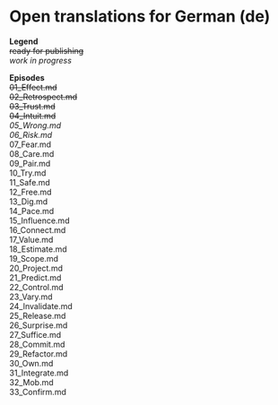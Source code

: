 # Open translations for German (de)

**Legend**  
~~ready for publishing~~  
*work in progress*

**Episodes**  
~~01\_Effect.md~~  
~~02\_Retrospect.md~~  
~~03\_Trust.md~~  
~~04\_Intuit.md~~  
*05\_Wrong.md*  
*06\_Risk.md*  
07\_Fear.md  
08\_Care.md  
09\_Pair.md  
10\_Try.md  
11\_Safe.md  
12\_Free.md  
13\_Dig.md  
14\_Pace.md  
15\_Influence.md  
16\_Connect.md  
17\_Value.md  
18\_Estimate.md  
19\_Scope.md  
20\_Project.md  
21\_Predict.md  
22\_Control.md  
23\_Vary.md  
24\_Invalidate.md  
25\_Release.md  
26\_Surprise.md  
27\_Suffice.md  
28\_Commit.md  
29\_Refactor.md  
30\_Own.md  
31\_Integrate.md  
32\_Mob.md  
33\_Confirm.md  